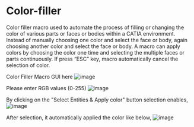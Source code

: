 # Color-filler
Color filler macro used to automate the process of filling or changing the color of various parts or faces or bodies within a CATIA environment.
Instead of manually choosing one color and select the face or body, again choosing another color and select the face or body.
A macro can apply colors by choosing the color one time and selecting the multiple faces or parts continuously.
If press “ESC” key, macro automatically cancel the selection of color.


Color Filler Macro GUI here
![image](https://github.com/user-attachments/assets/c70e7e04-cd85-4512-8cb2-9b2f1d8e7cf6)

Please enter RGB values (0-255)
![image](https://github.com/user-attachments/assets/de797627-0fbc-4a77-b934-41d6d4497a4d)

By clicking on the "Select Entities & Apply color" button selection enables,
![image](https://github.com/user-attachments/assets/5d960072-e065-4506-b045-cbc80e77b005)

After selection, it automatically applied the color like below,
![image](https://github.com/user-attachments/assets/fbc525eb-87c3-4d80-a44c-42b3df6a0e57)



